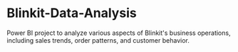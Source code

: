 # Blinkit-Data-Analysis
Power BI project to analyze various aspects of Blinkit's business operations, including sales trends, order patterns, and customer behavior. 
